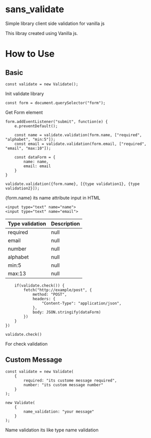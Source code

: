 # sans_validate
Simple library client side validation for vanilla js

This libray created using Vanilla js.

# How to Use

## Basic
```
const validate = new Validate();
```
Init validate library

```
const form = document.querySelector("form");
```
Get Form element

```
form.addEventListener("submit", function(e) {
    e.preventDefault();

    const name = validate.validation(form.name, ["required", "alphabet", "min:5"]);
    const email = validate.validation(form.email, ["required", "email", "max:10"]);

    const dataForm = {
        name: name,
        email: email
    }
}
```
```
validate.validation({form.name}, [{type validation1}, {type validation2}]);
```
{form.name} its name attribute input in HTML 
```
<input type="text" name="name">
<input type="text" name="email">
```

| Type validation   | Description   |
|-----------|-----------|
| required  | null  |
| email  | null  |
| number  | null  |
| alphabet  | null  |
| min:5  | null  |
| max:13  | null  |


```
    if(validate.check()) {
        fetch("http://example/post", {
            method: "POST",
            headers: {
                "Content-Type": "application/json",
            },
            body: JSON.stringify(dataForm)
        })
    }
})
```
```
validate.check()
```
For check validation

## Custom Message
```
const validate = new Validate(
    {
        required: "its custome message required",
        number: "its custom message number"
    }
);
```
```
new Validate(
    {
        name_validation: "your message"
    }
);
```
Name validation its like type name validation
